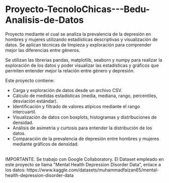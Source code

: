 # Proyecto-TecnoloChicas---Bedu-Analisis-de-Datos
Proyecto mediante el cual se analiza la prevalencia de la depresión en hombres y mujeres utilizando estadísticas descriptivas y visualización de datos. Se aplican técnicas de limpieza y exploración para comprender mejor las diferencias entre géneros. <br>

Se utilizan las librerias pandas, matplotlib, seaborn y numpy para realizar la exploración de los datos y poder visualizar las estadísticas y gráficos que permiten entender mejor la relación entre género y depresión. <br>

Este proyecto contiene: <br>
 - Carga y exploración de datos desde un archivo CSV.
 - Cálculo de medidas estadísticas (media, mediana, rango, percentiles, desviación estándar).
 - Identificación y filtrado de valores atípicos mediante el rango intercuartil.
 - Visualización de datos con boxplots, histogramas y distribuciones de densidad.
 - Análisis de asimetría y curtosis para entender la distribución de los datos.
 - Comparación de la prevalencia de depresión entre hombres y mujeres mediante gráficos de densidad.
<br>
IMPORTANTE. Se trabajo con Google Collaboratory. El Dataset empleado en este proyecto se llama "Mental Health Depression Disorder Data", enlace a los datos: https://www.kaggle.com/datasets/muhammadfaizan65/mental-health-depression-disorder-data

